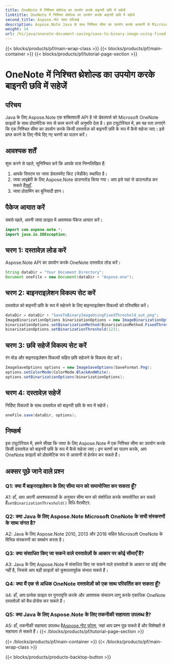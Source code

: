 ```yaml
---
title: OneNote में निश्चित थ्रेशोल्ड का उपयोग करके बाइनरी छवि में सहेजें
linktitle: OneNote में निश्चित थ्रेशोल्ड का उपयोग करके बाइनरी छवि में सहेजें
second_title: Aspose.नोट जावा एपीआई
description: Aspose.Note Java के साथ निश्चित सीमा का उपयोग करके आसानी से Microsoft OneNote दस्तावेज़ों को बाइनरी छवियों के रूप में सहेजें। अपनी OneNote फ़ाइल हेरफेर क्षमताओं को उन्नत करें।
weight: 14
url: /hi/java/onenote-document-saving/save-to-binary-image-using-fixed-threshold/
---
```


{{< blocks/products/pf/main-wrap-class >}}
{{< blocks/products/pf/main-container >}}
{{< blocks/products/pf/tutorial-page-section >}}

# OneNote में निश्चित थ्रेशोल्ड का उपयोग करके बाइनरी छवि में सहेजें

## परिचय

Java के लिए Aspose.Note एक शक्तिशाली API है जो डेवलपर्स को Microsoft OneNote फ़ाइलों के साथ प्रोग्रामेटिक रूप से काम करने की अनुमति देता है। इस ट्यूटोरियल में, हम यह पता लगाएंगे कि एक निश्चित सीमा का उपयोग करके किसी दस्तावेज़ को बाइनरी छवि के रूप में कैसे सहेजा जाए। इसे प्राप्त करने के लिए नीचे दिए गए चरणों का पालन करें।

## आवश्यक शर्तें

शुरू करने से पहले, सुनिश्चित करें कि आपके पास निम्नलिखित हैं:

1. आपके सिस्टम पर जावा डेवलपमेंट किट (जेडीके) स्थापित है।
2.  जावा लाइब्रेरी के लिए Aspose.Note डाउनलोड किया गया। आप इसे यहां से डाउनलोड कर सकते हैं[यहाँ](https://releases.aspose.com/note/java/).
3. जावा प्रोग्रामिंग का बुनियादी ज्ञान।

## पैकेज आयात करें

सबसे पहले, अपनी जावा फ़ाइल में आवश्यक पैकेज आयात करें।

```java
import com.aspose.note.*;
import java.io.IOException;
```

## चरण 1: दस्तावेज़ लोड करें

Aspose.Note API का उपयोग करके OneNote दस्तावेज़ लोड करें।

```java
String dataDir = "Your Document Directory";
Document oneFile = new Document(dataDir + "Aspose.one");
```

## चरण 2: बाइनराइज़ेशन विकल्प सेट करें

दस्तावेज़ को बाइनरी छवि के रूप में सहेजने के लिए बाइनराइज़ेशन विकल्पों को परिभाषित करें।

```java
dataDir = dataDir + "SaveToBinaryImageUsingFixedThreshold_out.png";
ImageBinarizationOptions binarizationOptions = new ImageBinarizationOptions();
binarizationOptions.setBinarizationMethod(BinarizationMethod.FixedThreshold);
binarizationOptions.setBinarizationThreshold(123);
```

## चरण 3: छवि सहेजें विकल्प सेट करें

रंग मोड और बाइनराइज़ेशन विकल्पों सहित छवि सहेजने के विकल्प सेट करें।

```java
ImageSaveOptions options = new ImageSaveOptions(SaveFormat.Png);
options.setColorMode(ColorMode.BlackAndWhite);
options.setBinarizationOptions(binarizationOptions);
```

## चरण 4: दस्तावेज़ सहेजें

निर्दिष्ट विकल्पों के साथ दस्तावेज़ को बाइनरी छवि के रूप में सहेजें।

```java
oneFile.save(dataDir, options);
```

## निष्कर्ष

इस ट्यूटोरियल में, हमने सीखा कि जावा के लिए Aspose.Note में एक निश्चित सीमा का उपयोग करके किसी दस्तावेज़ को बाइनरी छवि के रूप में कैसे सहेजा जाए। इन चरणों का पालन करके, आप OneNote फ़ाइलों को प्रोग्रामेटिक रूप से आसानी से हेरफेर कर सकते हैं।

## अक्सर पूछे जाने वाले प्रश्न

### Q1: क्या मैं बाइनराइज़ेशन के लिए सीमा मान को समायोजित कर सकता हूँ?

 A1: हाँ, आप अपनी आवश्यकताओं के अनुसार सीमा मान को संशोधित करके समायोजित कर सकते हैं`setBinarizationThreshold()` विधि पैरामीटर.

### Q2: क्या Java के लिए Aspose.Note Microsoft OneNote के सभी संस्करणों के साथ संगत है?

A2: Java के लिए Aspose.Note 2010, 2013 और 2016 सहित Microsoft OneNote के विभिन्न संस्करणों का समर्थन करता है।

### Q3: क्या संसाधित किए जा सकने वाले दस्तावेज़ों के आकार पर कोई सीमाएँ हैं?

A3: Java के लिए Aspose.Note में संसाधित किए जा सकने वाले दस्तावेज़ों के आकार पर कोई सीमा नहीं है, जिससे आप बड़ी फ़ाइलों को कुशलतापूर्वक संभाल सकते हैं।

### Q4: क्या मैं एक से अधिक OneNote दस्तावेज़ों को एक साथ परिवर्तित कर सकता हूँ?

उ4: हाँ, आप प्रत्येक फ़ाइल पर पुनरावृत्ति करके और आवश्यक संचालन लागू करके एकाधिक OneNote दस्तावेज़ों को बैच प्रोसेस कर सकते हैं।

### Q5: क्या Java के लिए Aspose.Note के लिए तकनीकी सहायता उपलब्ध है?

 A5: हाँ, तकनीकी सहायता उपलब्ध है[Aspose.नोट फोरम](https://forum.aspose.com/c/note/28), जहां आप प्रश्न पूछ सकते हैं और विशेषज्ञों से सहायता ले सकते हैं।
{{< /blocks/products/pf/tutorial-page-section >}}

{{< /blocks/products/pf/main-container >}}
{{< /blocks/products/pf/main-wrap-class >}}

{{< blocks/products/products-backtop-button >}}
